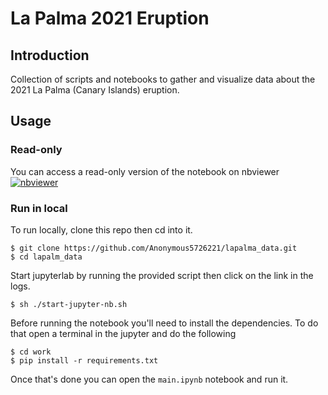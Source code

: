 # La Palma 2021 Eruption

## Introduction 

Collection of scripts and notebooks to gather and visualize data about the 2021 La Palma (Canary Islands) eruption.

## Usage

### Read-only
You can access a read-only version of the notebook on nbviewer [![nbviewer](https://raw.githubusercontent.com/jupyter/design/master/logos/Badges/nbviewer_badge.svg)](https://nbviewer.org/github/Anonymous5726221/lapalma_data/blob/master/main.ipynb)

### Run in local

To run locally, clone this repo then cd into it.
```commandline
$ git clone https://github.com/Anonymous5726221/lapalma_data.git
$ cd lapalm_data
```

Start jupyterlab by running the provided script then click on the link in the logs.

```commandline
$ sh ./start-jupyter-nb.sh
```

Before running the notebook you'll need to install the dependencies. 
To do that open a terminal in the jupyter and do the following

```commandline
$ cd work
$ pip install -r requirements.txt
```

Once that's done you can open the `main.ipynb` notebook and run it.
